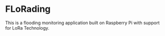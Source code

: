# FLoRading

This is a flooding monitoring application built on Raspberry Pi with support for LoRa Technology.
